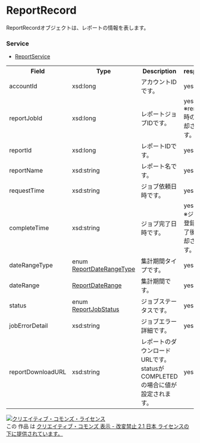 # ReportRecord
ReportRecordオブジェクトは、レポートの情報を表します。

### Service
+ [ReportService](../services/ReportService.md)

<table>
 <tr>
  <th>Field</th>
  <th>Type</th>
  <th>Description</th>
  <th>response</th>
  <th>add</th>
  <th>remove</th>
 </tr>
 <tr>
  <td>accountId</td>
  <td>xsd:long</td>
  <td>アカウントIDです。</td>
  <td>yes</td>
  <td>Ignore</td>
  <td>Ignore</td>
 </tr>
 <tr>
  <td>reportJobId</td>
  <td>xsd:long</td>
  <td>レポートジョブIDです。</td>
  <td>yes<br>※remove時のみ返却されます。</td>
  <td>Ignore</td>
  <td>Requirement<br>NonUpdatable</td>
 </tr>
 <tr>
  <td>reportId</td>
  <td>xsd:long</td>
  <td>レポートIDです。</td>
  <td>yes</td>
  <td>Requirement</td>
  <td>Ignore</td>
 </tr>
 <tr>
  <td>reportName</td>
  <td>xsd:string</td>
  <td>レポート名です。</td>
  <td>yes</td>
  <td>Ignore</td>
  <td>Ignore</td>
 </tr>
 <tr>
  <td>requestTime</td>
  <td>xsd:string</td>
  <td>ジョブ依頼日時です。</td>
  <td>yes</td>
  <td>Ignore</td>
  <td>Ignore</td>
 </tr>
 <tr>
  <td>completeTime</td>
  <td>xsd:string</td>
  <td>ジョブ完了日時です。</td>
  <td>yes<br>※ジョブ登録の完了後に返却されます。</td>
  <td>Ignore</td>
  <td>Ignore</td>
 </tr>
 <tr>
  <td>dateRangeType</td>
  <td>enum <a href="./ReportDateRangeType.md">ReportDateRangeType</a></td>
  <td>集計期間タイプです。</td>
  <td>yes</td>
  <td>Ignore</td>
  <td>Ignore</td>
 </tr>
 <tr>
  <td>dateRange</td>
  <td><a href="./ReportDateRange.md">ReportDateRange</a></td>
  <td>集計期間です。</td>
  <td>yes</td>
  <td>Ignore</td>
  <td>Ignore</td>
 </tr>
 <tr>
  <td>status</td>
  <td>enum <a href="./ReportJobStatus.md">ReportJobStatus</a></td>
  <td>ジョブステータスです。</td>
  <td>yes</td>
  <td>Ignore</td>
  <td>Ignore</td>
 </tr>
 <tr>
  <td>jobErrorDetail</td>
  <td>xsd:string</td>
  <td>ジョブエラー詳細です。</td>
  <td>yes</td>
  <td>Ignore</td>
  <td>Ignore</td>
 </tr>
 <tr>
  <td>reportDownloadURL</td>
  <td>xsd:string</td>
  <td>レポートのダウンロードURLです。<br>statusがCOMPLETEDの場合に値が設定されます。</td>
  <td>yes</td>
  <td>Ignore</td>
  <td>Ignore</td>
 </tr>
</table> 

<a rel="license" href="http://creativecommons.org/licenses/by-nd/2.1/jp/"><img alt="クリエイティブ・コモンズ・ライセンス" style="border-width:0" src="https://i.creativecommons.org/l/by-nd/2.1/jp/88x31.png" /></a><br />この 作品 は <a rel="license" href="http://creativecommons.org/licenses/by-nd/2.1/jp/">クリエイティブ・コモンズ 表示 - 改変禁止 2.1 日本 ライセンスの下に提供されています。</a>
